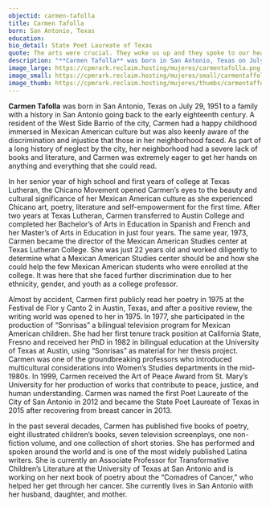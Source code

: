 ```yaml
---
objectid: carmen-tafolla
title: Carmen Tafolla
born: San Antonio, Texas
education:
bio_detail: State Poet Laureate of Texas
quote: The arts were crucial. They woke us up and they spoke to our hearts and they’re the true revolution.
description: "**Carmen Tafolla** was born in San Antonio, Texas on July 29, 1951 to a family with a history in San Antonio going back to the early eighteenth century. In the past several decades, Carmen has published five books of poetry, eight illustrated children’s books, seven television screenplays, one non-fiction volume, and one collection of short stories. She has performed and spoken around the world and is one of the most widely published Latina writers."
image_large: https://cpmrark.reclaim.hosting/mujeres/carmentafolla.png
image_small: https://cpmrark.reclaim.hosting/mujeres/small/carmentaffola_sm.jpg
image_thumb: https://cpmrark.reclaim.hosting/mujeres/thumbs/carmentaffola_th.jpg
---
```


**Carmen Tafolla** was born in San Antonio, Texas on July 29, 1951 to a family with a history in San Antonio going back to the early eighteenth century. A resident of the West Side Barrio of the city, Carmen had a happy childhood immersed in Mexican American culture but was also keenly aware of the discrimination and injustice that those in her neighborhood faced. As part of a long history of neglect by the city, her neighborhood had a severe lack of books and literature, and Carmen was extremely eager to get her hands on anything and everything that she could read.

In her senior year of high school and first years of college at Texas Lutheran, the Chicano Movement opened Carmen’s eyes to the beauty and cultural significance of her Mexican American culture as she experienced Chicano art, poetry, literature and self-empowerment for the first time. After two years at Texas Lutheran, Carmen transferred to Austin College and completed her Bachelor’s of Arts in Education in Spanish and French and her Master’s of Arts in Education in just four years. The same year, 1973, Carmen became the director of the Mexican American Studies center at Texas Lutheran College. She was just 22 years old and worked diligently to determine what a Mexican American Studies center should be and how she could help the few Mexican American students who were enrolled at the college. It was here that she faced further discrimination due to her ethnicity, gender, and youth as a college professor.

Almost by accident, Carmen first publicly read her poetry in 1975 at the Festival de Flor y Canto 2 in Austin, Texas, and after a positive review, the writing world was opened to her in 1975. In 1977, she participated in the production of “Sonrisas” a bilingual television program for Mexican American children. She had her first tenure track position at California State, Fresno and received her PhD in 1982 in bilingual education at the University of Texas at Austin, using “Sonrisas” as material for her thesis project. Carmen was one of the groundbreaking professors who introduced multicultural considerations into Women’s Studies departments in the mid-1980s. In 1999, Carmen received the Art of Peace Award from St. Mary’s University for her production of works that contribute to peace, justice, and human understanding. Carmen was named the first Poet Laureate of the City of San Antonio in 2012 and became the State Poet Laureate of Texas in 2015 after recovering from breast cancer in 2013.

In the past several decades, Carmen has published five books of poetry, eight illustrated children’s books, seven television screenplays, one non-fiction volume, and one collection of short stories. She has performed and spoken around the world and is one of the most widely published Latina writers. She is currently an Associate Professor for Transformative Children’s Literature at the University of Texas at San Antonio and is working on her next book of poetry about the “Comadres of Cancer,” who helped her get through her cancer. She currently lives in San Antonio with her husband, daughter, and mother.
